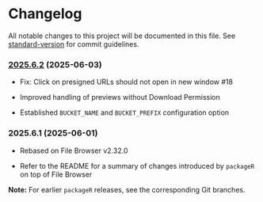 # Changelog

All notable changes to this project will be documented in this file. See [standard-version](https://github.com/conventional-changelog/standard-version) for commit guidelines.

### [2025.6.2](https://github.com/versioneer-tech/package-r/compare/v2025.6.1...v2025.6.2) (2025-06-03)

- Fix: Click on presigned URLs should not open in new window #18

- Improved handling of previews without Download Permission

- Established `BUCKET_NAME` and `BUCKET_PREFIX` configuration option

### 2025.6.1 (2025-06-01)

- Rebased on File Browser v2.32.0

- Refer to the README for a summary of changes introduced by `packageR` on top of File Browser

**Note:** For earlier `packageR` releases, see the corresponding Git branches.
